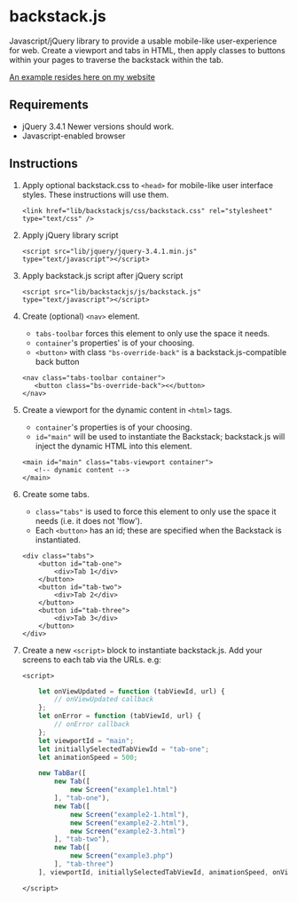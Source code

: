 # backstack.js
Javascript/jQuery library to provide a usable mobile-like user-experience for web.
Create a viewport and tabs in HTML, then apply classes to buttons within your pages to traverse the backstack within the tab.

[An example resides here on my website](https://gregorymarkthomas.com/dev/backstackjs "See example of backstack.js on Gregory's website")

## Requirements
* jQuery 3.4.1
  Newer versions should work.
* Javascript-enabled browser

## Instructions
1. Apply optional backstack.css to `<head>` for mobile-like user interface styles. These instructions will use them.

   `<link href="lib/backstackjs/css/backstack.css" rel="stylesheet" type="text/css" />`

2. Apply jQuery library script

   `<script src="lib/jquery/jquery-3.4.1.min.js" type="text/javascript"></script>`

3. Apply backstack.js script after jQuery script
   
   `<script src="lib/backstackjs/js/backstack.js" type="text/javascript"></script>`

4. Create (optional) `<nav>` element. 
   * `tabs-toolbar` forces this element to only use the space it needs. 
   * `container`'s properties' is of your choosing. 
   * `<button>` with class `"bs-override-back"` is a backstack.js-compatible back button

   ```
   <nav class="tabs-toolbar container">
      <button class="bs-override-back"><</button>
   </nav>      
   ```

5. Create a viewport for the dynamic content in `<html>` tags. 
   * `container`'s properties is of your choosing. 
   * `id="main"` will be used to instantiate the Backstack; backstack.js will inject the dynamic HTML into this element.
   
   ```
   <main id="main" class="tabs-viewport container">
      <!-- dynamic content -->
   </main>
   ```

6. Create some tabs. 
   * `class="tabs"` is used to force this element to only use the space it needs (i.e. it does not 'flow'). 
   * Each `<button>` has an id; these are specified when the Backstack is instantiated.

   ```
   <div class="tabs">
       <button id="tab-one">
           <div>Tab 1</div>
       </button>
       <button id="tab-two">
           <div>Tab 2</div>
       </button>
       <button id="tab-three">
           <div>Tab 3</div>
       </button>
   </div>
   ```

5. Create a new `<script>` block to instantiate backstack.js. Add your screens to each tab via the URLs. e.g:

    `<script>`
    ```javascript
        let onViewUpdated = function (tabViewId, url) {
            // onViewUpdated callback
        };
        let onError = function (tabViewId, url) {
            // onError callback
        };
        let viewportId = "main";
        let initiallySelectedTabViewId = "tab-one";
        let animationSpeed = 500;

        new TabBar([
            new Tab([
                new Screen("example1.html")                
            ], "tab-one"),
            new Tab([
                new Screen("example2-1.html"),
                new Screen("example2-2.html"),
                new Screen("example2-3.html")
            ], "tab-two"),
            new Tab([
                new Screen("example3.php")
            ], "tab-three")
        ], viewportId, initiallySelectedTabViewId, animationSpeed, onViewUpdated, onError);
    ```
    `</script>`